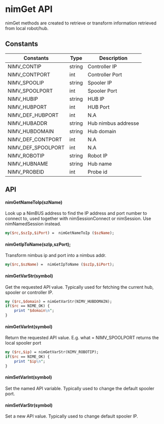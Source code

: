 # nimGet API

nimGet methods are created to retrieve or transform information retrieved from local robot/hub.

## Constants 

| Constants | Type | Description |
| --- | --- | --- |
| NIMV_CONTIP | string | Controller IP |
| NIMV_CONTPORT | int | Controller Port |
| NIMV_SPOOLIP | string | Spooler IP |
| NIMV_SPOOLPORT | int | Spooler Port |
| NIMV_HUBIP | string | HUB IP |
| NIMV_HUBPORT | int | HUB Port | 
| NIMV_DEF_HUBPORT | int | N.A |
| NIMV_HUBADDR | string | Hub nimbus addresse | 
| NIMV_HUBDOMAIN | string | Hub domain |
| NIMV_DEF_CONTPORT | int | N.A |
| NIMV_DEF_SPOOLPORT | int | N.A |
| NIMV_ROBOTIP | string | Robot IP |
| NIMV_HUBNAME | string | Hub name |
| NIMV_PROBEID | int | Probe id | 

## API 

#### nimGetNameToIp(szName)

Look up a NimBUS address to find the IP address and port number to connect to, used together with
nimSessionConnect or nimSession. Use nimNamedSession instead.

```perl
my($rc,$szIp,$iPort) =  nimGetNameToIp ($szName);
```

#### nimGetIpToName(szIp,szPort);

Transform nimbus ip and port into a nimbus addr.

```perl
my($rc,$szName) =  nimGetIpToName ($szIp,$iPort);
```


#### nimGetVarStr(symbol) 

Get the requested API value. Typically used for fetching the current hub, spooler or controller IP.

```perl
my ($rc,$domain) = nimGetVarStr(NIMV_HUBDOMAIN);
if($rc == NIME_OK) {
    print "$domain\n";
}
```

#### nimGetVarInt(symbol)

Return the requested API value. E.g. what = NIMV_SPOOLPORT returns the local spooler port

```perl
my ($rc,$ip) = nimGetVarStr(NIMV_ROBOTIP);
if($rc == NIME_OK) {
    print "$ip\n";
}
```

#### nimSetVarInt(symbol) 

Set the named API variable. Typically used to change the default spooler port.

#### nimSetVarStr(symbol) 

Set a new API value. Typically used to change default spooler IP.
